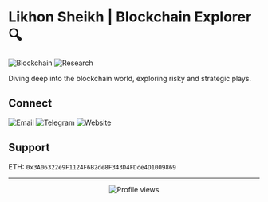# Likhon Sheikh | Blockchain Explorer 🔍

![Blockchain](https://img.shields.io/badge/Blockchain-Explorer-brightgreen?style=flat-square&logo=ethereum)
![Research](https://img.shields.io/badge/Research-Driven-blue?style=flat-square&logo=research)

Diving deep into the blockchain world, exploring risky and strategic plays.

## Connect
[![Email](https://img.shields.io/badge/Email-me%40likhon.xyz-red?style=flat-square&logo=gmail)](mailto:me@likhon.xyz)
[![Telegram](https://img.shields.io/badge/Telegram-likhonsheikh-blue?style=flat-square&logo=telegram)](https://t.me/likhonsheikh)
[![Website](https://img.shields.io/badge/Website-likhon.xyz-green?style=flat-square&logo=github)](https://likhon.xyz/)

## Support
ETH: `0x3A06322e9F1124F6B2de8F343D4FDce4D1009869`

---

<p align="center">
  <img src="https://komarev.com/ghpvc/?username=yourgithubusername&color=blueviolet&style=flat-square" alt="Profile views" />
</p>
